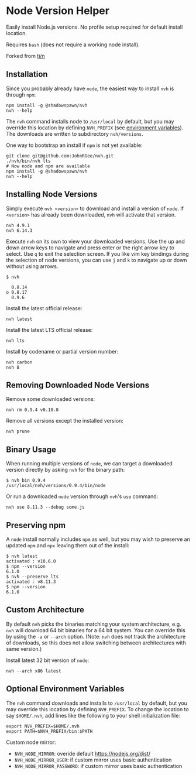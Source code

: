 # Node Version Helper

Easily install Node.js versions. No profile setup required for default install location.

Requires `bash` (does not require a working node install).

Forked from [tj/n](https://github.com/tj/n)

## Installation

Since you probably already have `node`, the easiest way to install `nvh` is through `npm`:

    npm install -g @shadowspawn/nvh
    nvh --help

The `nvh` command installs node to `/usr/local` by default, but you may override this location by defining `NVH_PREFIX` (see [environment variables](#optional-environment-variables)). The downloads are written to subdirectory `nvh/versions`.

One way to bootstrap an install if `npm` is not yet available:

    git clone git@github.com:JohnRGee/nvh.git
    ./nvh/bin/nvh lts
    # Now node and npm are available
    npm install -g @shadowspawn/nvh
    nvh --help

## Installing Node Versions

Simply execute `nvh <version>` to download and install a version of `node`. If `<version>` has already been downloaded, `nvh` will activate that version.

    nvh 4.9.1
    nvh 6.14.3

Execute `nvh` on its own to view your downloaded versions. Use the up and down arrow keys to navigate and press enter or the right arrow key to select. Use `q` to exit the selection screen.
If you like vim key bindings during the selection of node versions, you can use `j` and `k` to navigate up or down without using arrows.

    $ nvh

      0.8.14
    ο 0.8.17
      0.9.6

Install the latest official release:

    nvh latest

Install the latest LTS official release:

    nvh lts

Install by codename or partial version number:

    nvh carbon
    nvh 8

## Removing Downloaded Node Versions

Remove some downloaded versions:

    nvh rm 0.9.4 v0.10.0

Remove all versions except the installed version:

    nvh prune

## Binary Usage

When running multiple versions of `node`, we can target
a downloaded version directly by asking `nvh` for the binary path:

    $ nvh bin 0.9.4
    /usr/local/nvh/versions/0.9.4/bin/node

Or run a downloaded `node` version through `nvh`'s `use` command:

    nvh use 8.11.3 --debug some.js

## Preserving npm

A `node` install normally includes `npm` as well, but you may wish to preserve an updated `npm` and `npx` leaving them out of the install:

    $ nvh latest
    activated : v10.6.0
    $ npm --version
    6.1.0
    $ nvh --preserve lts
    activated : v8.11.3
    $ npm --version
    6.1.0

## Custom Architecture

By default `nvh` picks the binaries matching your system architecture, e.g. `nvh` will download 64 bit binaries for a 64 bit system. You can override this by using the `-a` or `--arch` option. (Note: `nvh` does not track the architecture of downloads, so this does not allow switching between architectures with same version.)

Install latest 32 bit version of `node`:

    nvh --arch x86 latest

## Optional Environment Variables

The `nvh` command downloads and installs to `/usr/local` by default, but you may override this location by defining `NVH_PREFIX`. 
To change the location to say `$HOME/.nvh`, add lines like the following to your shell initialization file:

    export NVH_PREFIX=$HOME/.nvh
    export PATH=$NVH_PREFIX/bin:$PATH

Custom node mirror:

- `NVH_NODE_MIRROR`: overide default <https://nodejs.org/dist/>
- `NVH_NODE_MIRROR_USER`: if custom mirror uses basic authentication
- `NVH_NODE_MIRROR_PASSWORD`: if custom mirror uses basic authentication

